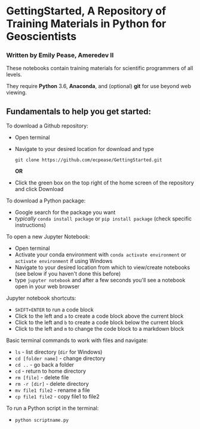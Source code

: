 # GettingStarted, A Repository of Training Materials in Python for Geoscientists
### Written by Emily Pease, Ameredev II

These notebooks contain training materials for scientific programmers of all levels.  

They require **Python** 3.6, **Anaconda**, and (optional) **git** for use beyond web viewing.


## Fundamentals to help you get started:

To download a Github repository:
- Open terminal
- Navigate to your desired location for download and type

	`git clone https://github.com/ecpease/GettingStarted.git`

	**OR**

- Click the green box on the top right of the home screen of the repository and click Download

To download a Python package:
- Google search for the package you want
- *typically* `conda install package` or `pip install package` (check specific instructions)

To open a new Jupyter Notebook:
- Open terminal
- Activate your conda environment with `conda activate environment` or `activate environment` if using Windows
- Navigate to your desired location from which to view/create notebooks (see below if you haven't done this before)
- type `jupyter notebook` and after a few seconds you'll see a notebook open in your web browser

Jupyter notebook shortcuts:
- `SHIFT+ENTER` to run a code block
- Click to the left and `a` to create a code block above the current block
- Click to the left and `b` to create a code block below the current block
- Click to the left and `m` to change the code block to a markdown block

Basic terminal commands to work with files and navigate:
- `ls` - list directory (`dir` for Windows)
- `cd [folder name]` - change directory
- `cd ..` - go back a folder
- `cd` - return to home directory
- `rm [file]` - delete file
- `rm -r [dir]` - delete directory
- `mv file1 file2` - rename a file
- `cp file1 file2` - copy file1 to file2

To run a Python script in the terminal:
- `python scriptname.py`
